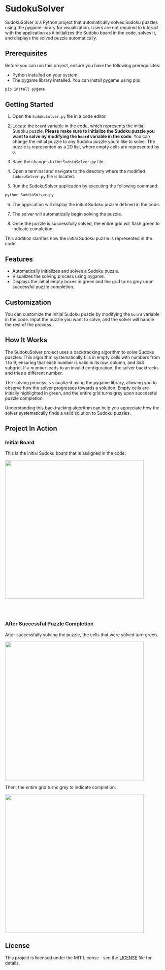 # SudokuSolver

SudokuSolver is a Python project that automatically solves Sudoku puzzles using the pygame library for visualization. Users are not required to interact with the application as it initializes the Sudoku board in the code, solves it, and displays the solved puzzle automatically.

## Prerequisites

Before you can run this project, ensure you have the following prerequisites:

- Python installed on your system.
- The pygame library installed. You can install pygame using pip:

```bash
pip install pygame
```

## Getting Started

1. Open the `SudokuSolver.py` file in a code editor.

2. Locate the `board` variable in the code, which represents the initial Sudoku puzzle. **Please make sure to initialize the Sudoku puzzle you want to solve by modifying the `board` variable in the code**. You can change the initial puzzle to any Sudoku puzzle you'd like to solve. The puzzle is represented as a 2D list, where empty cells are represented by `0`.

3. Save the changes to the `SudokuSolver.py` file.

4. Open a terminal and navigate to the directory where the modified `SudokuSolver.py` file is located.

5. Run the SudokuSolver application by executing the following command:

```bash
python SudokuSolver.py
```

6. The application will display the initial Sudoku puzzle defined in the code.

7. The solver will automatically begin solving the puzzle.

8. Once the puzzle is successfully solved, the entire grid will flash green to indicate completion.

This addition clarifies how the initial Sudoku puzzle is represented in the code.

## Features

- Automatically initializes and solves a Sudoku puzzle.
- Visualizes the solving process using pygame.
- Displays the initial empty boxes in green and the grid turns grey upon successful puzzle completion.

## Customization

You can customize the initial Sudoku puzzle by modifying the `board` variable in the code. Input the puzzle you want to solve, and the solver will handle the rest of the process.

## How It Works

The SudokuSolver project uses a backtracking algorithm to solve Sudoku puzzles. This algorithm systematically fills in empty cells with numbers from 1 to 9, ensuring that each number is valid in its row, column, and 3x3 subgrid. If a number leads to an invalid configuration, the solver backtracks and tries a different number.

The solving process is visualized using the pygame library, allowing you to observe how the solver progresses towards a solution. Empty cells are initially highlighted in green, and the entire grid turns grey upon successful puzzle completion.

Understanding this backtracking algorithm can help you appreciate how the solver systematically finds a valid solution to Sudoku puzzles.

## Project In Action

### Initial Board

This is the initial Sudoku board that is assigned in the code:

<img src="https://github.com/racheldennis/SudokuSolver/assets/76753168/46e33e44-067d-47a8-b0c1-5ae4aec92feb" width="450" height="450">

<br><br>


### After Successful Puzzle Completion

After successfully solving the puzzle, the cells that were solved turn green.

<img src="https://github.com/racheldennis/SudokuSolver/assets/76753168/6847c0be-c2f9-402d-8f61-95fe8fac374e" width="450" height="450">

<br>


Then, the entire grid turns grey to indicate completion.

<img src="https://github.com/racheldennis/SudokuSolver/assets/76753168/edddb603-cfa3-4700-8957-f6b71f24e179" width="450" height="450">

## License

This project is licensed under the MIT License - see the [LICENSE](LICENSE) file for details.
